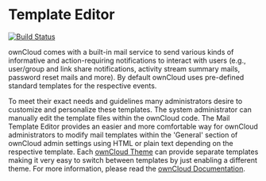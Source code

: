 # Template Editor

[![Build Status](https://travis-ci.org/owncloud/templateeditor.svg?branch=master)](https://travis-ci.org/owncloud/templateeditor)

ownCloud comes with a built-in mail service to send various kinds of informative and action-requiring notifications to interact with users 
(e.g., user/group and link share notifications, activity stream summary mails, password reset mails and more). 
By default ownCloud uses pre-defined standard templates for the respective events. 

To meet their exact needs and guidelines many administrators desire to customize and personalize these templates. 
The system administrator can manually edit the template files within the ownCloud code.
The Mail Template Editor provides an easier and more comfortable way for ownCloud administrators to modify mail templates 
within the 'General' section of ownCloud admin settings using HTML or plain text depending on the respective template. 
Each [ownCloud Theme](https://marketplace.owncloud.com/themes) can provide separate templates making it very easy to switch between templates by just enabling a different theme.
For more information, please read the [ownCloud Documentation](https://doc.owncloud.com/server/latest/admin_manual/configuration/server/email_configuration.html#using-email-templates).
